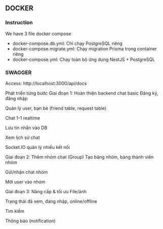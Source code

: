 ## 


## DOCKER

### Instruction
We have 3 file docker compose 
- docker-compose.db.yml:	Chỉ chạy PostgreSQL riêng
- docker-compose.migrate.yml: Chạy migration Prisma trong container riêng
- docker-compose.yml:	Chạy toàn bộ ứng dụng NestJS + PostgreSQL

### SWAGGER 
Access: http://localhost:3000/api/docs



Phát triển từng bước
Giai đoạn 1: Hoàn thiện backend chat basic
Đăng ký, đăng nhập

Quản lý user, bạn bè (friend table, request table)

Chat 1-1 realtime

Lưu tin nhắn vào DB

Xem lịch sử chat

Socket.IO quản lý nhiều kết nối

Giai đoạn 2: Thêm nhóm chat (Group)
Tạo bảng nhóm, bảng thành viên nhóm

Gửi/nhận chat nhóm

Mời user vào nhóm

Giai đoạn 3: Nâng cấp & tối ưu
File/ảnh

Trạng thái đã xem, đang nhập, online/offline

Tìm kiếm

Thông báo (notification)